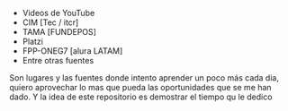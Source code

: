 - Videos de YouTube
- CIM [Tec / itcr]
- TAMA [FUNDEPOS]
- Platzi
- FPP-ONEG7 [alura LATAM]
- Entre otras fuentes

Son lugares y las fuentes donde intento aprender un poco más cada dia, quiero aprovechar lo mas que pueda las oportunidades que se me han dado. Y la idea de este repositorio es demostrar el tiempo qu le dedico
